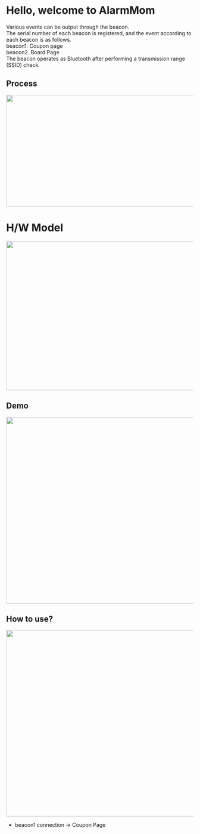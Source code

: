 # Hello, welcome to AlarmMom
Various events can be output through the beacon.  
The serial number of each beacon is registered, and the event according to each beacon is as follows.  
beacon1. Coupon page  
beacon2. Board Page  
The beacon operates as Bluetooth after performing a transmission range (SSID) check.  

## Process
<img width="800" height="300" alt="" src="https://user-images.githubusercontent.com/19817832/60803728-d0c1ea80-a1b6-11e9-992b-61f5c3a4dfdd.png"/>


# H/W Model
<img width="600" height="400" alt="" src="https://user-images.githubusercontent.com/19817832/60803214-b0456080-a1b5-11e9-816c-77eb4df0cbfc.png"/>


## Demo  
<img width="600" height="500" alt="" src="https://user-images.githubusercontent.com/19817832/60799429-1928da80-a1ae-11e9-9b26-eb9331f98ee4.gif"/>

<h2>How to use?</h2>
  
  
<img width="600" height="500" alt="" src="https://user-images.githubusercontent.com/19817832/60801866-bab22b00-a1b2-11e9-9452-e36ffbc605d8.gif"/>
<ul>
<li>beacon1 connection -> Coupon Page</li>
</ul>
